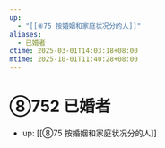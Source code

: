 ```yaml
---
up:
  - "[[⑧75 按婚姻和家庭状况分的人]]"
aliases:
  - 已婚者
ctime: 2025-03-01T14:03:18+08:00
mtime: 2025-10-01T11:40:28+08:00
---
```


# ⑧752 已婚者

- up: [[⑧75 按婚姻和家庭状况分的人]]
